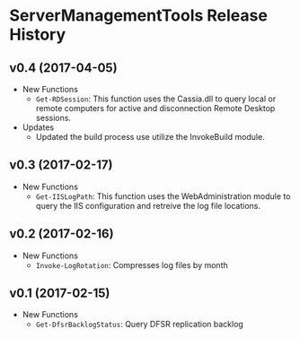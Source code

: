 # ServerManagementTools Release History

## v0.4 (2017-04-05)

- New Functions
  - `Get-RDSession`: This function uses the Cassia.dll to query local or remote computers for active and disconnection Remote Desktop sessions.
- Updates
  - Updated the build process use utilize the InvokeBuild module.

## v0.3 (2017-02-17)

- New Functions
  - `Get-IISLogPath`: This function uses the WebAdministration module to query the IIS configuration and retreive the log file locations.

## v0.2 (2017-02-16)

- New Functions
  - `Invoke-LogRotation`: Compresses log files by month

## v0.1 (2017-02-15)

- New Functions
  - `Get-DfsrBacklogStatus`: Query DFSR replication backlog
